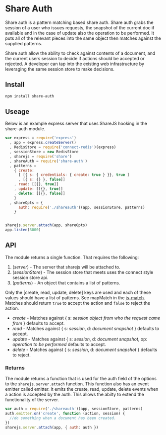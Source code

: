 Share Auth
==========

Share auth is a pattern matching based share auth.
Share auth grabs the session of a user who issues requests, the snapshot of the current doc if available and in the case of update also the operation to be performed.
It puts all of the relevant pieces into the same object then matches against the supplied patterns.

Share auth allow the ability to check against contents of a document, and the current users session to decide if actions should be accepted or rejected.
A developer can tap into the existing web infrastructure by leveraging the same session store to make decisions.

## Install

```bash
npm install share-auth
```

## Useage

Below is an example express server that uses ShareJS hooking in the share-auth module.

```javascript
var express = require('express')
  , app = express.createServer()
  , RedisStore = require('connect-redis')(express)
  , sessionStore = new RedisStore
  , sharejs = require('share')
  , shareAuth = require('share-auth')
  , patterns =
    { create:
      [ [{ s: { credentials: { create: true } }}, true ]
      , [{ s: {} }, false]]
    , read: [[{}, true]]
    , update: [[{}, true]]
    , delete: [[{}, false]]
    }
  , shareOpts = {
      auth: require('./shareauth')(app, sessionStore, patterns)
    }


sharejs.server.attach(app, shareOpts)
app.listen(3000)
```

## API

The module returns a single function. That requires the following:

1. (*server*) - The server that sharejs will be attached to.
1. (*sessionStore*) - The session store that meets uses the connect style session store api.
1. (*patterns*) - An object that contains a list of patterns.

Only the [create, read, update, delete] keys are used and each of these values should have a list of patterns.  See mapMatch in the [js-match](https://github.com/CrypticSwarm/js-matcher). Matches should return `true` to accept the action and `false` to reject the action.

* *create* - Matches against { s: *session object from who the request came from* } defaults to accept.
* *read* - Matches against { s: *session*, d: *document snapshot* } defaults to accept.
* *update* - Matches against { s: *session*, d: *document snapshot*, op: *operation to be performed* defaults to accept.
* *delete* - Matches against { s: *session*, d: *document snapshot* } defaults to reject.

### Returns

The module returns a function that is used for the auth field of the options to the `sharejs.server.attach` function.
This function also has an event emitter called emitter.
It emits the create, read, update, delete events when a action is accepted by the auth.
This allows the abilty to extend the functionality of the server.

```javascript
var auth = require('./shareauth')(app, sessionStore, patterns)
auth.emitter.on('create', function (action, session) {
  //do something when a document has been created. 
})
sharejs.server.attach(app, { auth: auth })
```
